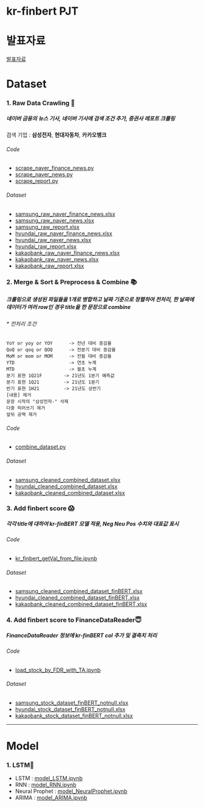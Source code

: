 # kr-finbert PJT

# 발표자료
[발표자료](https://github.com/SNU-dataproject/kr-finbert/blob/main/%EB%B9%85%EB%8D%B0%EC%9D%B4%ED%84%B0%20%EB%B0%9C%ED%91%9C_1%EC%A1%B0.pdf)

# Dataset
### 1. Raw Data Crawling 📄
##### 네이버 금융의 뉴스 기사, 네이버 기사에 검색 조건 추가, 증권사 레포트 크롤링
검색 기업 : **삼성전자**, **현대자동차**, **카카오뱅크**
###### Code
* [scrape_naver_finance_news.py](https://github.com/SNU-dataproject/kr-finbert/blob/main/scrape_naver_finance_news.py)
* [scrape_naver_news.py](https://github.com/SNU-dataproject/kr-finbert/blob/main/scrape_naver_news.py)
* [scrape_report.py](https://github.com/SNU-dataproject/kr-finbert/blob/main/scrape_report.py)
###### Dataset
* [samsung_raw_naver_finance_news.xlsx](https://github.com/SNU-dataproject/kr-finbert/blob/main/datasets/samsung/samsung_raw_naver_finance_news.xlsx)
* [samsung_raw_naver_news.xlsx](https://github.com/SNU-dataproject/kr-finbert/blob/main/datasets/samsung/samsung_raw_naver_news.xlsx)
* [samsung_raw_report.xlsx](https://github.com/SNU-dataproject/kr-finbert/blob/main/datasets/samsung/samsung_raw_report.xlsx)
* [hyundai_raw_naver_finance_news.xlsx](https://github.com/SNU-dataproject/kr-finbert/blob/main/datasets/hyundai/hyundai_raw_naver_finance_news.xlsx)
* [hyundai_raw_naver_news.xlsx](https://github.com/SNU-dataproject/kr-finbert/blob/main/datasets/hyundai/hyundai_raw_naver_news.xlsx)
* [hyundai_raw_report.xlsx](https://github.com/SNU-dataproject/kr-finbert/blob/main/datasets/hyundai/hyundai_raw_report.xlsx)
* [kakaobank_raw_naver_finance_news.xlsx](https://github.com/SNU-dataproject/kr-finbert/blob/main/datasets/hyundai/hyundai_raw_naver_finance_news.xlsx)
* [kakaobank_raw_naver_news.xlsx](https://github.com/SNU-dataproject/kr-finbert/blob/main/datasets/kakaobank/kakaobank_raw_naver_news.xlsx)
* [kakaobank_raw_report.xlsx](https://github.com/SNU-dataproject/kr-finbert/blob/main/datasets/kakaobank/kakaobank_raw_report.xlsx)
### 2. Merge & Sort & Preprocess & Combine 📚
##### 크롤링으로 생성된 파일들을 1개로 병합하고 날짜 기준으로 정렬하여 전처리, 한 날짜에 데이터가 여러 row인 경우 title을 한 문장으로 combine
###### * 전처리 조건
```
YoY or yoy or YOY      -> 전년 대비 증감율
QoQ or qoq or QOQ      -> 전분기 대비 증감율
MoM or mom or MOM      -> 전월 대비 증감율
YTD                    -> 연초 누계
MTD                    -> 월초 누계
분기 표현 1Q21F        -> 21년도 1분기 예측값
분기 표현 1Q21         -> 21년도 1분기
반기 표현 1H21         -> 21년도 상반기
[내용] 제거
문장 시작의 "삼성전자-" 삭제
다중 띄어쓰기 제거
앞뒤 공백 제거
```

###### Code
* [combine_dataset.py](https://github.com/SNU-dataproject/kr-finbert/blob/main/combine_dataset.py)
###### Dataset
* [samsung_cleaned_combined_dataset.xlsx](https://github.com/SNU-dataproject/kr-finbert/blob/main/datasets/samsung/samsung_cleaned_combined_dataset.xlsx)
* [hyundai_cleaned_combined_dataset.xlsx](https://github.com/SNU-dataproject/kr-finbert/blob/main/datasets/hyundai/hyundai_cleaned_combined_dataset.xlsx)
* [kakaobank_cleaned_combined_dataset.xlsx](https://github.com/SNU-dataproject/kr-finbert/blob/main/datasets/kakaobank/kakaobank_cleaned_combined_dataset.xlsx)


### 3. Add finbert score 😱
##### 각각 title에 대하여 kr-finBERT 모델 적용, Neg Neu Pos 수치와 대표값 표시
###### Code
* [kr_finbert_getVal_from_file.ipynb](https://github.com/SNU-dataproject/kr-finbert/blob/main/kr_finbert_getVal_from_file.ipynb)
###### Dataset
* [samsung_cleaned_combined_dataset_finBERT.xlsx](https://github.com/SNU-dataproject/kr-finbert/blob/main/datasets/samsung/samsung_cleaned_combined_dataset_finBERT.xlsx)
* [hyundai_cleaned_combined_dataset_finBERT.xlsx](https://github.com/SNU-dataproject/kr-finbert/blob/main/datasets/hyundai/hyundai_cleaned_combined_dataset_finBERT.xlsx)
* [kakaobank_cleaned_combined_dataset_finBERT.xlsx](https://github.com/SNU-dataproject/kr-finbert/blob/main/datasets/kakaobank/kakaobank_cleaned_combined_dataset_finBERT.xlsx)


### 4. Add finbert score to FinanceDataReader😇
##### FinanceDataReader 정보에 kr-finBERT col 추가 및 결측치 처리
###### Code
* [load_stock_by_FDR_with_TA.ipynb](https://github.com/SNU-dataproject/kr-finbert/blob/main/load_stock_by_FDR_with_TA.ipynb)
###### Dataset
* [samsung_stock_dataset_finBERT_notnull.xlsx](https://github.com/SNU-dataproject/kr-finbert/blob/main/datasets/samsung/samsung_stock_dataset_finBERT_notnull.xlsx)
* [hyundai_stock_dataset_finBERT_notnull.xlsx](https://github.com/SNU-dataproject/kr-finbert/blob/main/datasets/hyundai/hyundai_stock_dataset_finBERT_notnull.xlsx)
* [kakaobank_stock_dataset_finBERT_notnull.xlsx](https://github.com/SNU-dataproject/kr-finbert/blob/main/datasets/kakaobank/kakaobank_stock_dataset_finBERT_notnull.xlsx) 

---

# Model
### 1. LSTM📝
* LSTM : [model_LSTM.ipynb](https://github.com/SNU-dataproject/kr-finbert/blob/main/model/model_LSTM.ipynb)
* RNN : [model_RNN.ipynb](https://github.com/SNU-dataproject/kr-finbert/blob/main/model/model_RNN.ipynb)
* Neural Prophet : [model_NeuralProphet.ipynb](https://github.com/SNU-dataproject/kr-finbert/blob/main/model/model_NeuralProphet.ipynb)
* ARIMA : [model_ARIMA.ipynb](https://github.com/SNU-dataproject/kr-finbert/blob/main/model/model_ARIMA.ipynb)
